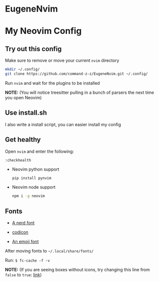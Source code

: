 # EugeneNvim

# My Neovim Config

## Try out this config

Make sure to remove or move your current `nvim` directory

```sh
mkdir ~/.config/
git clone https://github.com/command-z-z/EugeneNvim.git ~/.config/
```

Run `nvim` and wait for the plugins to be installed

**NOTE:** (You will notice treesitter pulling in a bunch of parsers the next time you open Neovim)

## Use install.sh

I also write a install script, you can easier install my config



## Get healthy

Open `nvim` and enter the following:

```
:checkhealth
```


- Neovim python support

  ```sh
  pip install pynvim
  ```

- Neovim node support

  ```sh
  npm i -g neovim
  ```

## Fonts

- [A nerd font](https://github.com/ryanoasis/nerd-fonts)

- [codicon](https://github.com/microsoft/vscode-codicons/raw/main/dist/codicon.ttf)
- [An emoji font](https://github.com/googlefonts/noto-emoji/blob/main/fonts/NotoColorEmoji.ttf)

After moving fonts to `~/.local/share/fonts/`

Run: `$ fc-cache -f -v`

**NOTE:** (If you are seeing boxes without icons, try changing this line from `false` to `true`: [link](https://github.com/ChristianChiarulli/nvim/blob/ac41efa237caf3a498077df19a3f31ca4b35caf3/lua/user/icons.lua#L5))

